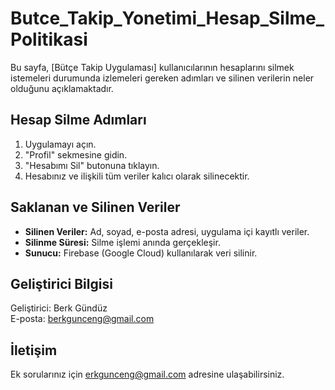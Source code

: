 # Butce_Takip_Yonetimi_Hesap_Silme_Politikasi

Bu sayfa, [Bütçe Takip Uygulaması] kullanıcılarının hesaplarını silmek istemeleri durumunda izlemeleri gereken adımları ve silinen verilerin neler olduğunu açıklamaktadır.

## Hesap Silme Adımları
1. Uygulamayı açın.
2. "Profil" sekmesine gidin.
3. "Hesabımı Sil" butonuna tıklayın.
4. Hesabınız ve ilişkili tüm veriler kalıcı olarak silinecektir.

## Saklanan ve Silinen Veriler
- **Silinen Veriler:** Ad, soyad, e-posta adresi, uygulama içi kayıtlı veriler.
- **Silinme Süresi:** Silme işlemi anında gerçekleşir.
- **Sunucu:** Firebase (Google Cloud) kullanılarak veri silinir.

## Geliştirici Bilgisi
Geliştirici: Berk Gündüz  
E-posta: berkgunceng@gmail.com

## İletişim
Ek sorularınız için erkgunceng@gmail.com adresine ulaşabilirsiniz.
